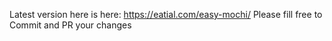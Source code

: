 Latest version here is here:
 https://eatial.com/easy-mochi/
 Please fill free to Commit and PR your changes

